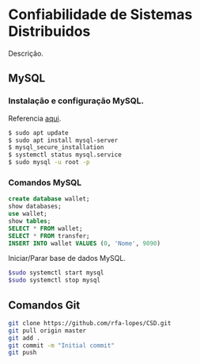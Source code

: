 # Confiabilidade de Sistemas Distribuidos

Descrição.

## MySQL
### Instalação e configuração MySQL.
Referencia [aqui](https://www.digitalocean.com/community/tutorials/como-instalar-o-mysql-no-ubuntu-18-04-pt).
```bash
$ sudo apt update
$ sudo apt install mysql-server
$ mysql_secure_installation
$ systemctl status mysql.service
$ sudo mysql -u root -p
```

### Comandos MySQL
```SQL
create database wallet;
show databases;
use wallet;
show tables;
SELECT * FROM wallet;
SELECT * FROM transfer;
INSERT INTO wallet VALUES (0, 'Nome', 9090)
```
Iniciar/Parar base de dados MySQL.
```bash
$sudo systemctl start mysql
$sudo systemctl stop mysql
```

## Comandos Git
```bash
git clone https://github.com/rfa-lopes/CSD.git
git pull origin master
git add .
git commit -m "Initial commit"
git push
```
